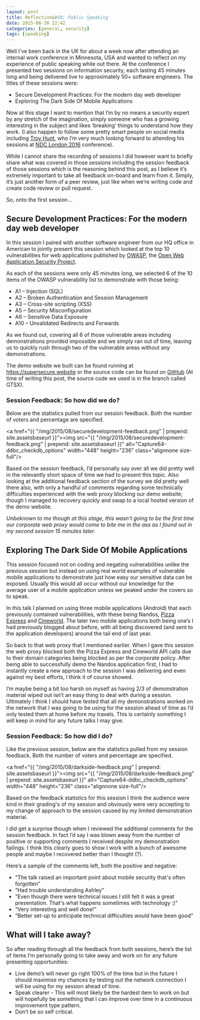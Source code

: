 ```yaml
---
layout: post
title: Reflection&#58; Public Speaking
date: 2015-08-30 22:42
categories: [general, security]
tags: [speaking]
---
```

Well I've been back in the UK for about a week now after attending an internal work conference in Minnesota, USA and wanted to reflect on my experience of public speaking while out there. At the conference I presented two sessions on information security, each lasting 45 minutes long and being delivered live to approximately 50+ software engineers. The titles of these sessions were:
<ul>
	<li>Secure Development Practices: For the modern day web developer</li>
	<li>Exploring The Dark Side Of Mobile Applications</li>
</ul>
Now at this stage I want to mention that I’m by no means a security expert by any stretch of the imagination, simply someone who has a growing interesting in the subject and likes ‘breaking’ things to understand how they work. (I also happen to follow some pretty smart people on social media including <a href="http://www.troyhunt.com/" target="_blank">Troy Hunt</a>, who I’m very much looking forward to attending his sessions at <a href="http://ndc-london.com/" target="_blank">NDC London 2016</a> conference).

While I cannot share the recording of sessions I did however want to briefly share what was covered in those sessions including the session feedback of those sessions which is the reasoning behind this post, as I believe it’s extremely important to take all feedback on-board and learn from it. Simply, it’s just another form of a peer review, just like when we’re writing code and create code review or pull request.

So, onto the first session…
<h2>Secure Development Practices: For the modern day web developer</h2>
In this session I paired with another software engineer from our HQ office in American to jointly present this session which looked at the top 10 vulnerabilities for web applications published by <a href="https://www.owasp.org/index.php/Top_10_2013-Top_10" target="_blank">OWASP</a>, the <a href="https://www.owasp.org/index.php/Top_10_2013-Top_10" target="_blank">Open Web Application Security Project</a>.

As each of the sessions were only 45 minutes long, we selected 6 of the 10 items of the OWASP vulnerability list to demonstrate with those being:
<ul>
	<li>A1 – Injection (SQL)</li>
	<li>A2 – Broken Authentication and Session Management</li>
	<li>A3 – Cross-site scripting (XSS)</li>
	<li>A5 – Security Misconfiguration</li>
	<li>A6 – Sensitive Data Exposure</li>
	<li>A10 – Unvalidated Redirects and Forwards</li>
</ul>
As we found out, covering all 6 of those vulnerable areas including demonstrations provided impossible and we simply ran out of time, leaving us to quickly rush through two of the vulnerable areas without any demonstrations.

The demo website we built can be found running at <a href="https://supersecure.website" target="_blank">https://supersecure.website</a> or the source code can be found on <a href="https://github.com/AshleyPoole/OWASP-2013-Demo" target="_blank">GitHub</a> (At time of writing this post, the source code we used is in the branch called GTSX).


<h3>Session Feedback: So how did we do?</h3>
Below are the statistics pulled from our session feedback. Both the number of voters and percentage are specified.

<a href="{{ "/img/2015/08/securedevelopment-feedback.png" | prepend: site.assetsbaseurl }}"><img src="{{ "/img/2015/08/securedevelopment-feedback.png" | prepend: site.assetsbaseurl }}" alt="Capture64-ddbc_checkdb_options" width="448" height="236" class="alignnone size-full"/></a>

Based on the session feedback, I’d personally say over all we did pretty well in the relevantly short space of time we had to present this topic. Also looking at the additional feedback section of the survey we did pretty well there also, with only a handful of comments regarding some technically difficulties experienced with the web proxy blocking our demo website; though I managed to recovery quickly and swap to a local hosted version of the demo website.

*Unbeknown to me though at this stage, this wasn’t going to be the first time our corporate web proxy would come to bite me in the ass as I found out in my second session 15 minutes later.*

<h2>Exploring The Dark Side Of Mobile Applications</h2>
This session focused not on coding and negating vulnerabilities unlike the previous session but instead on using real world examples of vulnerable mobile applications to demonstrate just how easy our sensitive data can be exposed. Usually this would all occur without our knowledge for the average user of a mobile application unless we peaked under the covers so to speak.

In this talk I planned on using three mobile applications (Android) that each previously contained vulnerabilities, with these being Nandos, <a href="http://www.ashleypoole.co.uk/2015/sensitive-data-exposure-pizza-express/" target="_blank">Pizza Express</a> and <a href="http://www.ashleypoole.co.uk/2015/unverified-ssl-certificates/" target="_blank">Cineworld</a>. The later two mobile applications both being one’s I had previously blogged about before, with all being discovered (and sent to the application developers) around the tail end of last year.

So back to that web proxy that I mentioned earlier. When I gave this session the web proxy blocked both the Pizza Express and Cineworld API calls due to their domain categories being blocked as per the corporate policy. After being able to successfully demo the Nandos application first, I had to instantly create a new approach to the session I was delivering and even against my best efforts, I think it of course showed.

I’m maybe being a bit too harsh on myself as having 2/3 of demonstration material wiped out isn’t an easy thing to deal with during a session. Ultimately I think I should have tested that all my demonstrations worked on the network that I was going to be using for the session ahead of time as I’d only tested them at home before my travels. This is certainly something I will keep in mind for any future talks I may give.

<h3>Session Feedback: So how did I do?</h3>
Like the previous session, below are the statistics pulled from my session feedback. Both the number of voters and percentage are specified.

<a href="{{ "/img/2015/08/darkside-feedback.png" | prepend: site.assetsbaseurl }}"><img src="{{ "/img/2015/08/darkside-feedback.png" | prepend: site.assetsbaseurl }}" alt="Capture64-ddbc_checkdb_options" width="448" height="236" class="alignnone size-full"/></a>

Based on the feedback statistics for this session I think the audience were kind in their grading's of my session and obviously were very accepting to my change of approach to the session caused by my limited demonstration material.

I did get a surprise though when I reviewed the additional comments for the session feedback. In fact I’d say I was blown away from the number of positive or supporting comments I received despite my demonstration failings. I think this clearly goes to show I work with a bunch of awesome people and maybe I recovered better than I thought (?).

Here’s a sample of the comments left, both the positive and negative:
<ul>
	<li>“The talk raised an important point about mobile security that's often forgotten”</li>
	<li>“Had trouble understanding Ashley”</li>
	<li>“Even though there were technical issues I still felt it was a great presentation. That's what happens sometimes with technology :)”</li>
	<li>“Very interesting and well done!”</li>
	<li>“Better set-up to anticipate technical difficulties would have been good”</li>
</ul>
<h2>What will I take away?</h2>
So after reading through all the feedback from both sessions, here’s the list of items I’m personally going to take away and work on for any future presenting opportunities:
<ul>
	<li>Live demo’s will never go right 100% of the time but in the future I should maximise my chances by testing out the network connection I will be using for my session ahead of time.</li>
	<li>Speak clearer - This will most likely be the hardest item to work on but will hopefully be something that I can improve over time in a continuous improvement type pattern.</li>
	<li>Don’t be so self critical.</li>
</ul>
